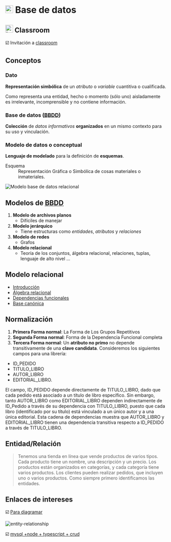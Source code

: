 # <img src="https://github.com/webferrol/ddbb_sessions/assets/35032717/ae35f1a1-9575-4107-aedb-4303aebcf82f" width="24" alt="Sesión sobre"> Base de datos

## <img src="https://github.com/webferrol/ddbb_sessions/assets/35032717/9167d33e-5c58-48a6-b2a2-2501fa456ff7" width="24" alt="Invitación a "> Classroom

☑️ Invitación a [classroom](https://classroom.google.com/c/NjA1NzIyNDc3MzUx?cjc=hugqvan)

## Conceptos

### Dato

**Representación simbólica** de un *atributo* o *variable* cuantitiva o cualificada.

Como representa una entidad, hecho o momento (sólo uno) aisladamente es irrelevante, incomprensible y no contiene información.

### Base de datos (<abbr title="Base de datos">BBDD</abbr>)

**Colección** de *datos informativos* **organizados** en un mismo contexto para su uso y vinculación.

### Modelo de datos o conceptual

**Lenguaje de modelado** para la definición de **esquemas**.

<dl>
  <dt>Esquema</dt>
  <dd>Representación Gráfica o Simbólica de cosas materiales o inmateriales.
</dl>

![Modelo base de datos relacional](https://github.com/webferrol/ddbb_sessions/assets/35032717/c0a86f4c-e4e9-43a1-82ee-b0bec8431647)

## Modelos de <abbr title="Base de Datos">BBDD</abbr>
1. **Modelo de archivos planos**
    - Difíciles de manejar
2. **Modelo jerárquico**
    - Tiene estructuras como *entidades*, *atributos* y *relaciones*
3. **Modelo de redes**
    - Grafos
4. **Modelo relacional**
    - Teoría de los conjuntos, álgebra relacional, relaciones, tuplas, lenguaje de alto nivel ...

## Modelo relacional

- [Introducción](./relational-model.md)
- [Álgebra relacional](./algebra-relacional.md)
- [Dependencias funcionales](./dependencias-funcionales.md)
- [Base canónica](./base-canonica.md)

## Normalización

1. **Primera Forma normal**:
   La Forma de Los Grupos Repetitivos
3. **Segunda Forma normal**:
   Forma de la Dependencia Funcional completa
5. **Tercera Forma normal**:
   Un **atributo no primo** no depende transitivamente de una **clave candidata**.
  Consideremos los siguientes campos para una librería:
  - ID_PEDIDO
  - TITULO_LIBRO
  - AUTOR_LIBRO
  - EDITORIAL_LIBRO.
    
  El campo, ID_PEDIDO depende directamente de TITULO_LIBRO, dado que cada pedido está asociado a un título de libro específico. Sin embargo, tanto AUTOR_LIBRO como EDITORIAL_LIBRO dependen indirectamente de ID_Pedido a través de su dependencia con TITULO_LIBRO, puesto que cada libro (identificado por su título) está vinculado a un único autor y a una única editorial. Esta cadena de dependencias muestra que AUTOR_LIBRO y EDITORIAL_LIBRO tienen una dependencia transitiva respecto a ID_PEDIDO a través de TITULO_LIBRO.

## Entidad/Relación

>Tenemos una tienda en línea que vende productos de varios tipos. Cada producto tiene un nombre, una descripción y un precio. Los productos están organizados en categorías, y cada categoría tiene varios productos. 
Los clientes pueden realizar pedidos, que incluyen uno o varios productos. Como siempre primero identificamos las entidades.

## Enlaces de intereses

☑️ [Para diagramar](https://www.drawio.com/blog/move-diagrams-net)

![entity-relationship](https://github.com/webferrol/ddbb_sessions/assets/35032717/1b92ede6-ec40-43bb-891b-623e0a36502e)

☑️ [mysql +node + typescript +  crud](https://www.youtube.com/playlist?list=PLCKuOXG0bPi3nKe-CHNQ5jwJ5V4SR77yd)
